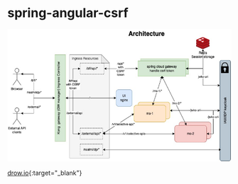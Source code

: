 # spring-angular-csrf

<img src="https://raw.githubusercontent.com/a2z-ice/angular-spring-csrf/main/spring-angular-csrf.jpg" width=600 height=300/>

[drow.io](https://drive.google.com/file/d/1A1WYL2BkgLnTogg67b0ycnRUVwz6YEy8/view?usp=drive_link){:target="_blank"}

